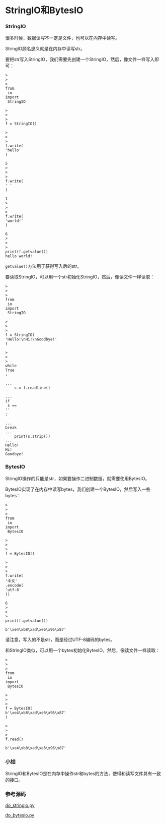 # StringIO和BytesIO

### StringIO

很多时候，数据读写不一定是文件，也可以在内存中读写。

StringIO顾名思义就是在内存中读写str。

要把str写入StringIO，我们需要先创建一个StringIO，然后，像文件一样写入即可：

```
>
>
>
from
 io 
import
 StringIO

>
>
>
f = StringIO()

>
>
>
f.write(
'hello'
)

5
>
>
>
f.write(
' '
)

1
>
>
>
f.write(
'world!'
)

6
>
>
>
print(f.getvalue())
hello world!

```

`getvalue()`方法用于获得写入后的str。

要读取StringIO，可以用一个str初始化StringIO，然后，像读文件一样读取：

```
>
>
>
from
 io 
import
 StringIO

>
>
>
f = StringIO(
'Hello!\nHi!\nGoodbye!'
)

>
>
>
while
True
:

... 
    s = f.readline()

... 
if
 s == 
''
:

... 
break
... 
    print(s.strip())
...
Hello!
Hi!
Goodbye!

```

### BytesIO

StringIO操作的只能是str，如果要操作二进制数据，就需要使用BytesIO。

BytesIO实现了在内存中读写bytes，我们创建一个BytesIO，然后写入一些bytes：

```
>
>
>
from
 io 
import
 BytesIO

>
>
>
f = BytesIO()

>
>
>
f.write(
'中文'
.encode(
'utf-8'
))

6
>
>
>
print(f.getvalue())

b'\xe4\xb8\xad\xe6\x96\x87'
```

请注意，写入的不是str，而是经过UTF-8编码的bytes。

和StringIO类似，可以用一个bytes初始化BytesIO，然后，像读文件一样读取：

```
>
>
>
from
 io 
import
 BytesIO

>
>
>
f = BytesIO(
b'\xe4\xb8\xad\xe6\x96\x87'
)

>
>
>
f.read()

b'\xe4\xb8\xad\xe6\x96\x87'
```

### 小结

StringIO和BytesIO是在内存中操作str和bytes的方法，使得和读写文件具有一致的接口。

### 参考源码

[do\_stringio.py](https://github.com/michaelliao/learn-python3/blob/master/samples/io/do_stringio.py)

[do\_bytesio.py](https://github.com/michaelliao/learn-python3/blob/master/samples/io/do_bytesio.py)

